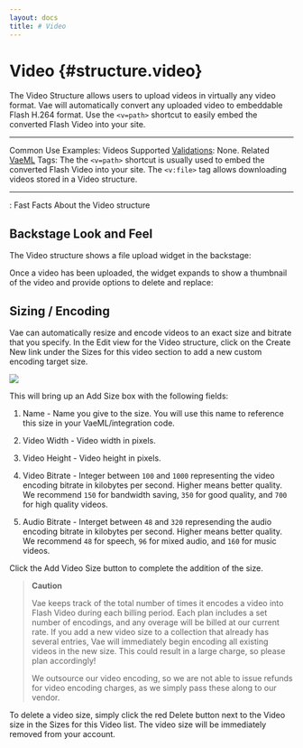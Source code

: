 ```yaml
---
layout: docs
title: # Video
---
```


# Video {#structure.video}

The Video Structure allows users to upload videos in virtually any video
format. Vae will automatically convert any uploaded video to embeddable
Flash H.264 format. Use the `<v=path>` shortcut to easily embed the
converted Flash Video into your site.

  ---------------------------------------- --------------------------------------------------------------------------------------------------------------------------------------------------------------------------
  Common Use Examples:                     Videos
  Supported [Validations](#validations):   None.
  Related [VaeML](#vaeml) Tags:            The the `<v=path>` shortcut is usually used to embed the converted Flash Video into your site. The `<v:file>` tag allows downloading videos stored in a Video structure.
  ---------------------------------------- --------------------------------------------------------------------------------------------------------------------------------------------------------------------------

  : Fast Facts About the Video structure

## Backstage Look and Feel

The Video structure shows a file upload widget in the backstage:

Once a video has been uploaded, the widget expands to show a thumbnail
of the video and provide options to delete and replace:

## Sizing / Encoding

Vae can automatically resize and encode videos to an exact size and
bitrate that you specify. In the Edit view for the Video structure,
click on the Create New link under the Sizes for this video section to
add a new custom encoding target size.

![](assets/images/screenshots/content_management/video_structure_size_spec.png)

This will bring up an Add Size box with the following fields:

1.  Name - Name you give to the size. You will use this name to
    reference this size in your VaeML/integration code.

2.  Video Width - Video width in pixels.

3.  Video Height - Video height in pixels.

4.  Video Bitrate - Integer between `100` and `1000` representing the
    video encoding bitrate in kilobytes per second. Higher means
    better quality. We recommend `150` for bandwidth saving, `350` for
    good quality, and `700` for high quality videos.

5.  Audio Bitrate - Interget between `48` and `320` represending the
    audio encoding bitrate in kilobytes per second. Higher means
    better quality. We recommend `48` for speech, `96` for mixed audio,
    and `160` for music videos.

Click the Add Video Size button to complete the addition of the size.

> **Caution**
>
> Vae keeps track of the total number of times it encodes a video into
> Flash Video during each billing period. Each plan includes a set
> number of encodings, and any overage will be billed at our current
> rate. If you add a new video size to a collection that already has
> several entries, Vae will immediately begin encoding all existing
> videos in the new size. This could result in a large charge, so please
> plan accordingly!
>
> We outsource our video encoding, so we are not able to issue refunds
> for video encoding charges, as we simply pass these along to our
> vendor.

To delete a video size, simply click the red Delete button next to the
Video size in the Sizes for this Video list. The video size will be
immediately removed from your account.
